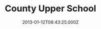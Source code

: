 ---
date: 2013-01-12T08:43:25.000Z
title: County Upper School
latitude: 52.25656665970294
longitude: 0.7021118530795516
url: http://www.countyupper.suffolk.sch.uk
category: checkin
---